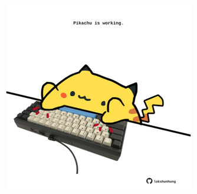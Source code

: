 <!-- built at 13/08/2021, 23:01:40 UTC -->
<p align="center">
  <img width="500" height="500" src="./ReadmeImage.svg">
</p>
